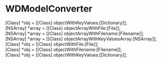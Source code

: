 # WDModelConverter
[Class] *obj = [[Class] objectWithKeyValues:[Dictionary]];   
[NSArray] *array = [[Class] objectArrayWithFile:[File]];  
[NSArray] *array = [[Class] objectArrayWithFilename:[Filename]];  
[NSArray] *array = [[Class] objectArrayWithKeyValuesArray:[NSArray<Dictionary>]];  
[Class] *obj = [[Class] objectWithFile:[File]];  
[Class] *obj = [[Class] objectWithFilename:[Filename]];  
[Class] *obj = [[Class] objectWithKeyValues:[Dictionary]];  
